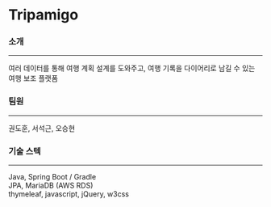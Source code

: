 # Tripamigo
### 소개
---
여러 데이터를 통해 여행 계획 설계를 도와주고, 여행 기록을 다이어리로 남길 수 있는 여행 보조 플랫폼  
  
  
  
### 팀원  
---
권도훈, 서석근, 오승현  
  
  
  
### 기술 스텍  
---
Java, Spring Boot / Gradle  
JPA, MariaDB (AWS RDS)  
thymeleaf, javascript, jQuery, w3css  
